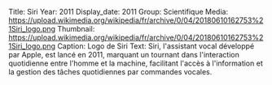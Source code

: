 Title: Siri
Year: 2011
Display_date: 2011
Group: Scientifique
Media: https://upload.wikimedia.org/wikipedia/fr/archive/0/04/20180610162753%21Siri_logo.png
Thumbnail: https://upload.wikimedia.org/wikipedia/fr/archive/0/04/20180610162753%21Siri_logo.png
Caption: Logo de Siri
Text: Siri, l'assistant vocal développé par Apple, est lancé en 2011, marquant un tournant dans l'interaction quotidienne entre l'homme et la machine, facilitant l'accès à l'information et la gestion des tâches quotidiennes par commandes vocales.